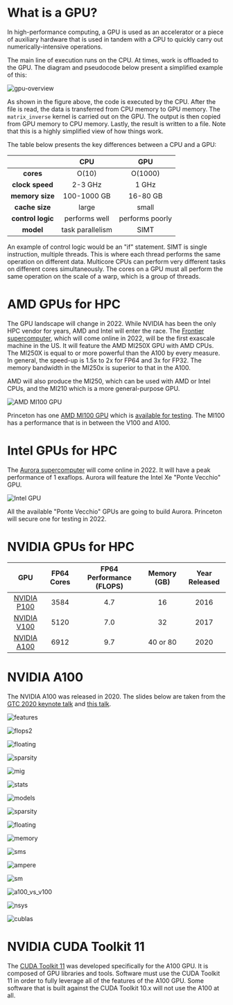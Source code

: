 # What is a GPU?

In high-performance computing, a GPU is used as an accelerator or a piece of auxiliary hardware that is used in tandem with a CPU to quickly carry out numerically-intensive operations.

The main line of execution runs on the CPU. At times, work is offloaded to the GPU. The diagram and pseudocode below present a simplified example of this:

![gpu-overview](https://tigress-web.princeton.edu/~jdh4/gpu_as_accelerator_to_cpu_diagram.png)

As shown in the figure above, the code is executed by the CPU. After the file is read, the data is transferred from CPU memory to GPU memory. The `matrix_inverse` kernel is carried out on the GPU. The output is then copied from GPU memory to CPU memory. Lastly, the result is written to a file. Note that this is a highly simplified view of how things work.

The table below presents the key differences between a CPU and a GPU:

|                      | **CPU**                      |  **GPU**       |
|:--------------------:|:------------------------:|:----------:|
|**cores**                 |          O(10)           |    O(1000) | 
|**clock speed**           |          2-3 GHz         |    1 GHz   |
| **memory size**          |          100-1000 GB     |   16-80 GB |
| **cache size**           |          large           |   small    |
| **control logic** |  performs well  | performs poorly |
| **model**| task parallelism |SIMT|

An example of control logic would be an "if" statement. SIMT is single instruction, multiple threads. This is where each thread performs the same operation on different data. Multicore CPUs can perform very different tasks on different cores simultaneously. The cores on a GPU must all perform the same operation on the scale of a warp, which is a group of threads.

# AMD GPUs for HPC

The GPU landscape will change in 2022. While NVIDIA has been the only HPC vendor for years, AMD and Intel will enter the race. The [Frontier supercomputer](https://en.wikipedia.org/wiki/Frontier_(supercomputer)), which will come online in 2022, will be the first exascale machine in the US. It will feature the AMD MI250X GPU with AMD CPUs. The MI250X is equal to or more powerful than the A100 by every measure. In general, the speed-up is 1.5x to 2x for FP64 and 3x for FP32. The memory bandwidth in the MI250x is superior to that in the A100.

AMD will also produce the MI250, which can be used with AMD or Intel CPUs, and the MI210 which is a more general-purpose GPU.

![AMD MI100 GPU](https://i.ytimg.com/vi/ulRHTMLnte4/maxresdefault.jpg)

Princeton has one [AMD MI100 GPU](https://www.amd.com/en/products/server-accelerators/instinct-mi100) which is [available for testing](https://researchcomputing.princeton.edu/amd-mi100-gpu-testing). The MI100 has a performance that is in between the V100 and A100.

# Intel GPUs for HPC

The [Aurora supercomputer](https://en.wikipedia.org/wiki/Aurora_(supercomputer)) will come online in 2022. It will have a peak performance of 1 exaflops. Aurora will feature the Intel Xe "Ponte Vecchio" GPU.

![Intel GPU](https://cdn.mos.cms.futurecdn.net/eMmmDmFEGssKdpAYJ5v3fS-970-80.jpg)

All the available "Ponte Vecchio" GPUs are going to build Aurora. Princeton will secure one for testing in 2022.

# NVIDIA GPUs for HPC

| GPU                  | FP64 Cores |  FP64 Performance (FLOPS) | Memory (GB) | Year Released |
|:--------------------:|:------------------------:|:----------:|:--------:|:----------:|
|  [NVIDIA P100](https://www.nvidia.com/en-us/data-center/tesla-p100/)   | 3584 | 4.7                      |  16              | 2016 |
|  [NVIDIA V100](https://www.nvidia.com/en-us/data-center/v100/)         | 5120 | 7.0                      |  32              | 2017 |
|  [NVIDIA A100](https://www.nvidia.com/en-us/data-center/a100/)         | 6912 | 9.7                      |  40 or 80        | 2020 |

# NVIDIA A100

The NVIDIA A100 was released in 2020. The slides below are taken from the [GTC 2020 keynote talk](https://www.youtube.com/watch?v=onbnb_D1wC8&t=179s) and [this talk](https://www.youtube.com/watch?v=NXSsZTGNqzk).

![features](slides/keynote_features.jpg)<p>
![flops2](slides/keynote_v100_a100_flops_2.jpg)<p>
![floating](slides/keynote_floating.jpg)<p>
![sparsity](slides/keynote_sparsity.jpg)<p>
![mig](slides/keynote_mig.jpg)<p>
![stats](slides/a100_stats.jpg)<p>
![models](slides/a100_four_models.png)<p>
![sparsity](slides/a100_sparsity.jpg)<p>
![floating](slides/a100_floating.jpg)<p>
![memory](slides/a100_memory.png)<p>
![sms](slides/a100_108_sm.jpg)<p>
![ampere](slides/a100_sm_diagram.png)<p>
![sm](slides/a100_sm.jpg)<p>
![a100_vs_v100](slides/a100_vs_v100.jpg)<p>
![nsys](slides/a100_nsys.jpg)<p>
![cublas](slides/a100_cublas.jpg)  

# NVIDIA CUDA Toolkit 11
  
The [CUDA Toolkit 11](https://developer.nvidia.com/cuda-toolkit) was developed specifically for the A100 GPU. It is composed of GPU libraries and tools. Software must use the CUDA Toolkit 11 in order to fully leverage all of the features of the A100 GPU. Some software that is built against the CUDA Toolkit 10.x will not use the A100 at all.


